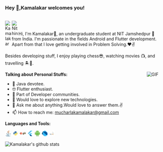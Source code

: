 ### Hey 👋,Kamalakar welcomes you!

<br />
<a href="https://www.linkedin.com/in/kamalakar-mucharla/" target="blank">
  <img align="left" alt="Kamalakar" width="22px" src="https://cdn.jsdelivr.net/npm/simple-icons@v3/icons/linkedin.svg" />
</a>
<a href="https://www.instagram.com/kamalakar_mucharla_/" target="blank">
  <img align="left" alt="Nithin" width="22px" src="https://cdn.jsdelivr.net/npm/simple-icons@v3/icons/instagram.svg" />
</a>

<br/>
<br/>
Hi, I'm Kamalakar🙌, an undergraduate student at NIT Jamshedpur 🚀 from India. I'm passionate in the fields Android and Flutter development. Apart from that I love getting involved in Problem Solving.❤✌

Besides developing stuff, I enjoy playing chess😎, watching movies 📺, and travelling 🏝️🗻.

<img align="right" alt="GIF" src="https://i.pinimg.com/originals/e4/26/70/e426702edf874b181aced1e2fa5c6cde.gif" />

**Talking about Personal Stuffs:**
- 💖 Java devotee.
- 🤓 Flutter enthusiast.
- 👯 Part of Developer communities.
- 🧐 Would love to explore new technologies.
- 💬 Ask me about anything.Would love to answer them.✌
- 📫 How to reach me: mucharlakamalakar@gmail.com

**Languages and Tools:**

<code><img src="https://raw.githubusercontent.com/github/explore/80688e429a7d4ef2fca1e82350fe8e3517d3494d/topics/java/java.png" alt="java" width="20" height="20"/></code>
<code><img height="20" width="20" src="https://raw.githubusercontent.com/github/explore/80688e429a7d4ef2fca1e82350fe8e3517d3494d/topics/python/python.png"></code>
<code><img height="20" width="20" src="https://raw.githubusercontent.com/github/explore/80688e429a7d4ef2fca1e82350fe8e3517d3494d/topics/git/git.png"></code>
<img height="20" width="20" src="https://raw.githubusercontent.com/github/explore/80688e429a7d4ef2fca1e82350fe8e3517d3494d/topics/flutter/flutter.png">
<img height="20" width="20" src="https://raw.githubusercontent.com/github/explore/80688e429a7d4ef2fca1e82350fe8e3517d3494d/topics/android/android.png">
<img height="20" width="20" src="https://raw.githubusercontent.com/github/explore/80688e429a7d4ef2fca1e82350fe8e3517d3494d/topics/dart/dart.png">
<code><img height="20" src="https://raw.githubusercontent.com/github/explore/80688e429a7d4ef2fca1e82350fe8e3517d3494d/topics/mysql/mysql.png"></code>

<p>
  <img align="left" src="https://github-readme-stats.vercel.app/api/top-langs/?username=KaMaLaKaR174&hide=html&show_icons=true&theme=tokyonight&title_color=fff&icon_color=79ff97&text_color=9f9f9f&bg_color=151515" alt="Kamalakar's github stats"/>

   <!--<img align="left" src="https://github-readme-stats.vercel.app/api?username=KaMaLaKaR174&theme=radical&show_icons=true&count_private=true&title_color=fff&icon_color=79ff97&text_color=9f9f9f&bg_color=151515&line_height=33&hide_rank=false" alt="Kamalakar's github stats"/>-->
  
</p>

